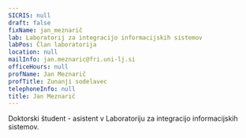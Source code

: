 ```yaml
---
SICRIS: null
draft: false
fixName: jan_meznarič
lab: Laboratorij za integracijo informacijskih sistemov
labPos: Član laboratorija
location: null
mailInfo: jan.meznaric@fri.uni-lj.si
officeHours: null
profName: Jan Meznarič
profTitle: Zunanji sodelavec
telephoneInfo: null
title: Jan Meznarič
---
```



Doktorski študent - asistent v Laboratoriju za integracijo informacijskih sistemov.